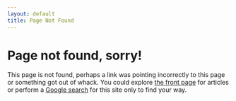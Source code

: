 ```yaml
---
layout: default
title: Page Not Found
---
```


Page not found, sorry!
=====================

This page is not found, perhaps a link was pointing incorrectly to this page or something got out of whack. You could explore [the front page]({{site.baseurl}}) for articles or perform a [Google search](http://www.google.com/?q=site:jilles.net#sclient=psy&hl=en&site=&source=hp&q=site:jilles.net) for this site only to find your way.
